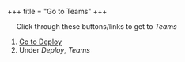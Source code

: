 +++
title = "Go to Teams"
+++

&emsp; Click through these buttons/links to get to *Teams*

1. [Go to Deploy](./to_deploy.md)
2. Under *Deploy*, *Teams*
